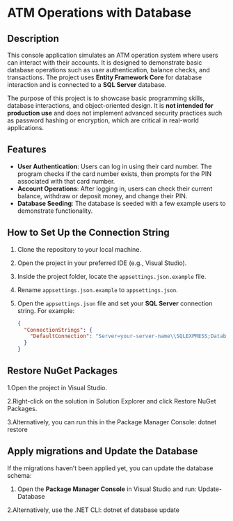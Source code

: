# ATM Operations with Database

## Description

This console application simulates an ATM operation system where users can interact with their accounts. It is designed to demonstrate basic database operations such as user authentication, balance checks, and transactions. The project uses **Entity Framework Core** for database interaction and is connected to a **SQL Server** database.

The purpose of this project is to showcase basic programming skills, database interactions, and object-oriented design. It is **not intended for production use** and does not implement advanced security practices such as password hashing or encryption, which are critical in real-world applications.

## Features

- **User Authentication**: Users can log in using their card number. The program checks if the card number exists, then prompts for the PIN associated with that card number.
- **Account Operations**: After logging in, users can check their current balance, withdraw or deposit money, and change their PIN.
- **Database Seeding**: The database is seeded with a few example users to demonstrate functionality.

## How to Set Up the Connection String

1. Clone the repository to your local machine.

2. Open the project in your preferred IDE (e.g., Visual Studio).

3. Inside the project folder, locate the `appsettings.json.example` file.

4. Rename `appsettings.json.example` to `appsettings.json`.

5. Open the `appsettings.json` file and set your **SQL Server** connection string. For example:
   ```json
   {
     "ConnectionStrings": {
       "DefaultConnection": "Server=your-server-name\\SQLEXPRESS;Database=AtmDB;Trusted_Connection=True;TrustServerCertificate=True;"
     }
   }

## Restore NuGet Packages

1.Open the project in Visual Studio.

2.Right-click on the solution in Solution Explorer and click Restore NuGet Packages.

3.Alternatively, you can run this in the Package Manager Console:
dotnet restore

## Apply migrations and Update the Database

If the migrations haven’t been applied yet, you can update the database schema:

1. Open the **Package Manager Console** in Visual Studio and run:
Update-Database

2.Alternatively, use the .NET CLI:
dotnet ef database update



